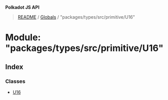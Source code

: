**Polkadot JS API**

> [README](../README.md) / [Globals](../globals.md) / "packages/types/src/primitive/U16"

# Module: "packages/types/src/primitive/U16"

## Index

### Classes

* [U16](../classes/_packages_types_src_primitive_u16_.u16.md)
